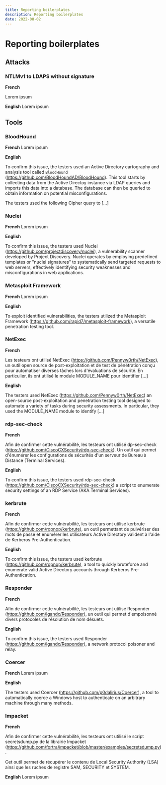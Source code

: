 ```yaml
---
title: Reporting boilerplates
description: Reporting boilerplates
date: 2022-08-02
---
```

# Reporting boilerplates

## Attacks

### NTLMv1 to LDAPS without signature

**French**

Lorem ipsum

**English**
Lorem ipsum

## Tools

### BloodHound

**French**
Lorem ipsum

**English**

To confirm this issue, the testers used an Active Directory cartography and analysis tool called `BloodHound` (https://github.com/BloodHoundAD/BloodHound). This tool starts by collecting data from the Active Directoy instance via LDAP queries and imports this data into a database. The database can then be queried to obtain information on potential misconfigurations.

The testers used the following Cipher query to [...]

### Nuclei

**French**
Lorem ipsum

**English**

To confirm this issue, the testers used Nuclei (https://github.com/projectdiscovery/nuclei), a vulnerability scanner developed by Project Discovery. Nuclei operates by employing predefined templates or "nuclei signatures" to systematically send targeted requests to web servers, effectively identifying security weaknesses and misconfigurations in web applications.

### Metasploit Framework

**French**
Lorem ipsum

**English**

To exploit identified vulnerabilities, the testers utilized the Metasploit Framework (https://github.com/rapid7/metasploit-framework), a versatile penetration testing tool. 

### NetExec

**French**

Les testeurs ont utilisé NetExec (https://github.com/Pennyw0rth/NetExec), un outil open source de post-exploitation et de test de pénétration  conçu pour automatiser diverses tâches lors d'évaluations de sécurité.  En particulier, ils ont utilisé le module MODULE_NAME pour identifier  [...]

**English**

The testers used NetExec (https://github.com/Pennyw0rth/NetExec) an open-source post-exploitation and penetration testing tool designed to automate a variety of tasks during security assessments. In particular, they used the MODULE_NAME module to identify [...]

### rdp-sec-check

**French**

Afin de confirmer cette vulnérabilité, les testeurs ont utilisé dp-sec-check (https://github.com/CiscoCXSecurity/rdp-sec-check). Un outil qui permet d'énumérer les configurations de sécurités d'un serveur de Bureau à Distance (Terminal Services).

**English**

To confirm this issue, the testers used rdp-sec-check (https://github.com/CiscoCXSecurity/rdp-sec-check) a script to enumerate security settings of an RDP Service (AKA Terminal Services).

### kerbrute

**French**

Afin de confirmer cette vulnérabilité, les testeurs ont utilisé kerbrute (https://github.com/ropnop/kerbrute), un outil permettant de pulvériser des mots de passe et enumérer les utilisateurs Active Directory valident à l'aide de Kerberos Pre-Authentication.

**English**

To confirm this issue, the testers used kerbrute  (https://github.com/ropnop/kerbrute), a tool to quickly bruteforce and  enumerate valid Active Directory accounts through Kerberos  Pre-Authentication.

### Responder

**French**

Afin de confirmer cette vulnérabilité, les testeurs ont utilisé Responder (https://github.com/lgandx/Responder), un outil qui permet d'empoisonné divers protocoles de résolution de nom désuets.

**English**

To confirm this issue, the testers used Responder (https://github.com/lgandx/Responder), a network protocol poisoner and relay.

### Coercer

**French**
Lorem ipsum

**English**

The testers used Coercer (https://github.com/p0dalirius/Coercer), a tool to automatically coerce a Windows host to authenticate on an arbitrary machine through many methods.

### Impacket

**French**

Afin de confirmer cette vulnérabilité, les testeurs ont utilisé le script secretsdump.py de la librairie Impacket (https://github.com/fortra/impacket/blob/master/examples/secretsdump.py).

Cet outil permet de récupérer le contenu de Local Security Authority (LSA) ainsi que les ruches de registre SAM, SECURITY et SYSTEM.

**English**
Lorem ipsum
